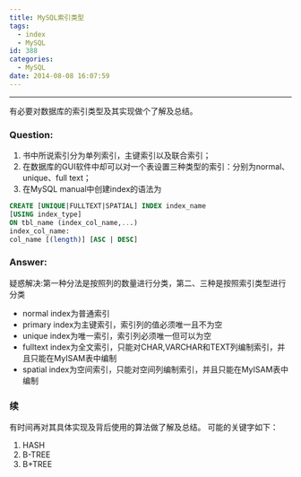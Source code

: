 ```yaml
---
title: MySQL索引类型
tags:
  - index
  - MySQL
id: 388
categories:
  - MySQL
date: 2014-08-08 16:07:59
---
```


---
有必要对数据库的索引类型及其实现做个了解及总结。

### Question:
1.  书中所说索引分为单列索引，主键索引以及联合索引；
2.  在数据库的GUI软件中却可以对一个表设置三种类型的索引：分别为normal、unique、full text；
3.  在MySQL manual中创建index的语法为
```sql
CREATE [UNIQUE|FULLTEXT|SPATIAL] INDEX index_name
[USING index_type]    
ON tbl_name (index_col_name,...)    
index_col_name:
col_name [(length)] [ASC | DESC]
```

### Answer:
疑惑解决:第一种分法是按照列的数量进行分类，第二、三种是按照索引类型进行分类

- normal index为普通索引
- primary index为主键索引，索引列的值必须唯一且不为空
- unique index为唯一索引，索引列必须唯一但可以为空
- fulltext index为全文索引，只能对CHAR,VARCHAR和TEXT列编制索引，并且只能在MyISAM表中编制
- spatial index为空间索引，只能对空间列编制索引，并且只能在MyISAM表中编制

### 续
有时间再对其具体实现及背后使用的算法做了解及总结。
可能的关键字如下：
1. HASH
2. B-TREE
3. B+TREE